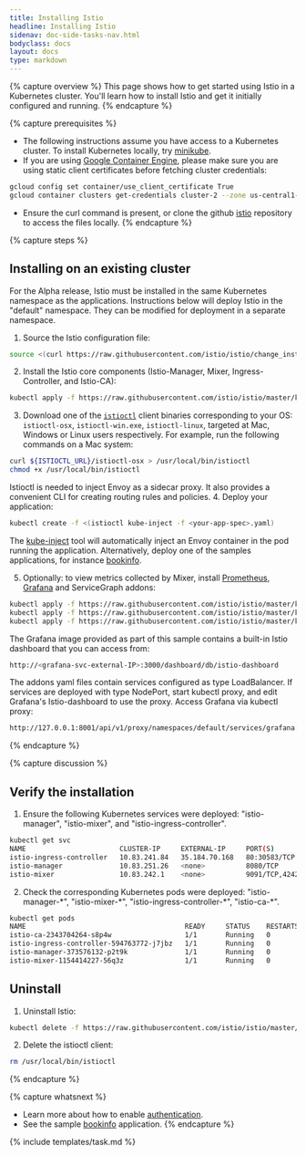 ```yaml
---
title: Installing Istio
headline: Installing Istio
sidenav: doc-side-tasks-nav.html
bodyclass: docs
layout: docs
type: markdown
---
```

{% capture overview %}
This page shows how to get started using Istio in a Kubernetes cluster. You'll learn
how to install Istio and get it initially configured and running.
{% endcapture %}

{% capture prerequisites %}
* The following instructions assume you have access to a Kubernetes cluster. To install Kubernetes locally, try [minikube](https://kubernetes.io/docs/getting-started-guides/minikube/).
* If you are using [Google Container Engine](https://cloud.google.com/container-engine), please make sure you are using static client certificates before fetching cluster credentials:
```bash
gcloud config set container/use_client_certificate True
gcloud container clusters get-credentials cluster-2 --zone us-central1-a --project istio-demo
```
* Ensure the curl command is present, or clone the github [istio](https://github.com/istio/istio) repository to access the files locally.
{% endcapture %}

{% capture steps %}
## Installing on an existing cluster
For the Alpha release, Istio must be installed in the same Kubernetes namespace as the applications. Instructions below will deploy Istio in the "default" namespace. They can be modified for deployment in a separate namespace.

1. Source the Istio configuration file:
```bash
source <(curl https://raw.githubusercontent.com/istio/istio/change_install/istio.VERSION)
```
2. Install the Istio core components (Istio-Manager, Mixer, Ingress-Controller, and Istio-CA):
```bash
kubectl apply -f https://raw.githubusercontent.com/istio/istio/master/kubernetes/istio.yaml
```
3. Download one of the [`istioctl`]({{site.bareurl}}/docs/reference/istioctl.html) client binaries corresponding to your OS: `istioctl-osx`, `istioctl-win.exe`,
`istioctl-linux`, targeted at Mac, Windows or Linux users respectively. For example, run the following commands on a Mac system:
```bash
curl ${ISTIOCTL_URL}/istioctl-osx > /usr/local/bin/istioctl
chmod +x /usr/local/bin/istioctl
```
Istioctl is needed to inject Envoy as a sidecar proxy. It also provides a convenient CLI for creating routing rules and policies.
4. Deploy your application:
```bash
kubectl create -f <(istioctl kube-inject -f <your-app-spec>.yaml)
```
The [kube-inject]({{site.bareurl}}/docs/reference/istioctl.html##kube-inject) tool will automatically inject an Envoy container in the pod running the application.
Alternatively, deploy one of the samples applications, for instance [bookinfo]({{site.bareurl}}/docs/samples/bookinfo.html).

5. Optionally: to view metrics collected by Mixer, install [Prometheus](https://prometheus.io), [Grafana](http://staging.grafana.org) and ServiceGraph addons:
```bash
kubectl apply -f https://raw.githubusercontent.com/istio/istio/master/kubernetes/addons/grafana.yaml
kubectl apply -f https://raw.githubusercontent.com/istio/istio/master/kubernetes/addons/prometheus.yaml
kubectl apply -f https://raw.githubusercontent.com/istio/istio/master/kubernetes/addons/servicegraph.yaml
```
The Grafana image provided as part of this sample contains a built-in Istio dashboard that you can access from:
```bash
http://<grafana-svc-external-IP>:3000/dashboard/db/istio-dashboard
```
The addons yaml files contain services configured as type LoadBalancer. If services are deployed with type NodePort,
start kubectl proxy, and edit Grafana's Istio-dashboard to use the proxy. Access Grafana via kubectl proxy:
```bash
http://127.0.0.1:8001/api/v1/proxy/namespaces/default/services/grafana:3000/dashboard/db/istio-dashboard
```
{% endcapture %}

{% capture discussion %}
## Verify the installation

1. Ensure the following Kubernetes services were deployed: "istio-manager", "istio-mixer", and "istio-ingress-controller".
```bash
kubectl get svc
NAME                       CLUSTER-IP     EXTERNAL-IP     PORT(S)              AGE
istio-ingress-controller   10.83.241.84   35.184.70.168   80:30583/TCP         39m
istio-manager              10.83.251.26   <none>          8080/TCP             39m
istio-mixer                10.83.242.1    <none>          9091/TCP,42422/TCP   39m
```
2. Check the corresponding Kubernetes pods were deployed: "istio-manager-\*", "istio-mixer-\*", "istio-ingress-controller-\*", "istio-ca-\*".
```bash
kubectl get pods
NAME                                       READY     STATUS    RESTARTS   AGE
istio-ca-2343704264-s8p4w                  1/1       Running   0          49m
istio-ingress-controller-594763772-j7jbz   1/1       Running   0          49m
istio-manager-373576132-p2t9k              1/1       Running   0          49m
istio-mixer-1154414227-56q3z               1/1       Running   0          49m
```

## Uninstall
1. Uninstall Istio:
```bash
kubectl delete -f https://raw.githubusercontent.com/istio/istio/master/kubernetes/istio.yaml
```
2. Delete the istioctl client:
```bash
rm /usr/local/bin/istioctl
```

{% endcapture %}

{% capture whatsnext %}
* Learn more about how to enable [authentication]({{site.bareurl}}/docs/tasks/istio-auth.html).
* See the sample [bookinfo]({{site.bareurl}}/docs/samples/bookinfo.html) application.
{% endcapture %}

{% include templates/task.md %}
